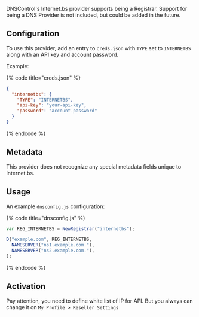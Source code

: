 DNSControl's Internet.bs provider supports being a Registrar. Support for being a DNS Provider is not included, but could be added in the future.

## Configuration

To use this provider, add an entry to `creds.json` with `TYPE` set to `INTERNETBS`
along with an API key and account password.

Example:

{% code title="creds.json" %}
```json
{
  "internetbs": {
    "TYPE": "INTERNETBS",
    "api-key": "your-api-key",
    "password": "account-password"
  }
}
```
{% endcode %}

## Metadata
This provider does not recognize any special metadata fields unique to Internet.bs.

## Usage
An example `dnsconfig.js` configuration:

{% code title="dnsconfig.js" %}
```javascript
var REG_INTERNETBS = NewRegistrar("internetbs");

D("example.com", REG_INTERNETBS,
  NAMESERVER("ns1.example.com."),
  NAMESERVER("ns2.example.com."),
);
```
{% endcode %}

## Activation

Pay attention, you need to define white list of IP for API. But you always can change it on `My Profile > Reseller Settings`
